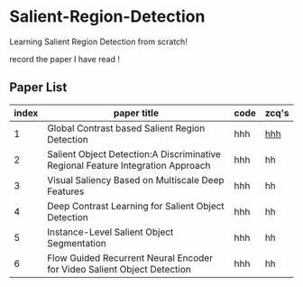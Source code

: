 # Salient-Region-Detection
Learning Salient Region Detection from scratch!

record the paper I have read !  

## Paper List
|index|paper title|code|zcq's
|---|---|---|---
|1|Global Contrast based Salient Region Detection|hhh|[hhh](https://github.com/Gloria971111/Salient-Region-Detection/tree/master/Step1%EF%BC%9AGlobal%20Contrast%20based%20Salient%20Region%20Detection)
|2|Salient Object Detection:A Discriminative Regional Feature Integration Approach|hhh|hh
|3|Visual Saliency Based on Multiscale Deep Features|hhh|hh
|4|Deep Contrast Learning for Salient Object Detection|hhh|hh
|5|Instance-Level Salient Object Segmentation|hhh|hh
|6|Flow Guided Recurrent Neural Encoder for Video Salient Object Detection|hhh|hh
